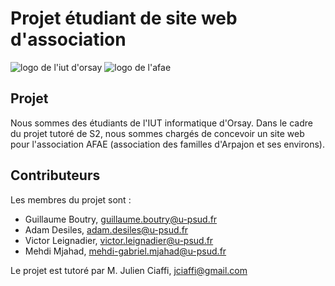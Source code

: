 # Projet étudiant de site web d'association

![logo de l'iut d'orsay](http://www.iut-orsay.u-psud.fr/skins/neworsay/resources/img/xLogo-UPSud-Saclay_horizontal_IUT-ORSAY.jpg.pagespeed.ic.XAqtX06zaS.webp)  ![logo de l'afae](http://afae.free.fr/images/logo-afae.jpg)

## Projet

Nous sommes des étudiants de l'IUT informatique d'Orsay. Dans le cadre du projet tutoré de S2, nous sommes chargés de concevoir un site web pour l'association AFAE (association des familles d'Arpajon et ses environs).

## Contributeurs

Les membres du projet sont :
* Guillaume Boutry, guillaume.boutry@u-psud.fr
* Adam Desiles, adam.desiles@u-psud.fr
* Victor Leignadier, victor.leignadier@u-psud.fr
* Mehdi Mjahad, mehdi-gabriel.mjahad@u-psud.fr

Le projet est tutoré par M. Julien Ciaffi, jciaffi@gmail.com
